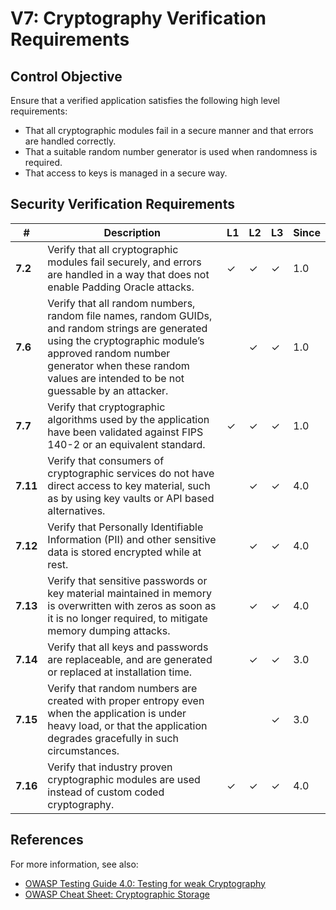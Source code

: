# V7: Cryptography Verification Requirements

## Control Objective

Ensure that a verified application satisfies the following high level requirements:

* That all cryptographic modules fail in a secure manner and that errors are handled correctly.
* That a suitable random number generator is used when randomness is required.
* That access to keys is managed in a secure way.

## Security Verification Requirements

| # | Description | L1 | L2 | L3 | Since |
| --- | --- | --- | --- | -- | -- |
| **7.2** | Verify that all cryptographic modules fail securely, and errors are handled in a way that does not enable Padding Oracle attacks. | ✓ | ✓ | ✓ | 1.0 |
| **7.6** | Verify that all random numbers, random file names, random GUIDs, and random strings are generated using the cryptographic module’s approved random number generator when these random values are intended to be not guessable by an attacker. |  | ✓ | ✓ | 1.0 |
| **7.7** | Verify that cryptographic algorithms used by the application have been validated against FIPS 140-2 or an equivalent standard. | ✓ | ✓ | ✓ | 1.0 |
| **7.11** | Verify that consumers of cryptographic services do not have direct access to key material, such as by using key vaults or API based alternatives. |  | ✓ | ✓ | 4.0 |
| **7.12** | Verify that Personally Identifiable Information (PII) and other sensitive data is stored encrypted while at rest. |  | ✓ | ✓ | 4.0 |
| **7.13** | Verify that sensitive passwords or key material maintained in memory is overwritten with zeros as soon as it is no longer required, to mitigate memory dumping attacks. |  | ✓ | ✓ | 4.0 |
| **7.14** | Verify that all keys and passwords are replaceable, and are generated or replaced at installation time. |  | ✓ | ✓ | 3.0 |
| **7.15** | Verify that random numbers are created with proper entropy even when the application is under heavy load, or that the application degrades gracefully in such circumstances. |  |  | ✓ | 3.0 |
| **7.16** | Verify that industry proven cryptographic modules are used instead of custom coded cryptography. | ✓ | ✓ | ✓ | 4.0 |

## References

For more information, see also:

* [OWASP Testing Guide 4.0: Testing for weak Cryptography](https://www.owasp.org/index.php/Testing_for_weak_Cryptography)
* [OWASP Cheat Sheet: Cryptographic Storage](https://www.owasp.org/index.php/Cryptographic_Storage_Cheat_Sheet)

